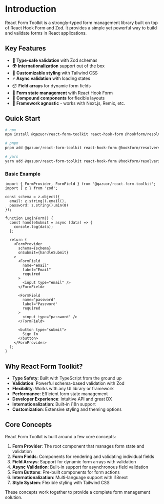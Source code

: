 # Introduction

React Form Toolkit is a strongly-typed form management library built on top of React Hook Form and Zod. It provides a simple yet powerful way to build and validate forms in React applications.

## Key Features

- 🎯 **Type-safe validation** with Zod schemas
- 🌍 **Internationalization** support out of the box
- 💅 **Customizable styling** with Tailwind CSS
- ⚡ **Async validation** with loading states
- 📦 **Field arrays** for dynamic form fields
- 🔄 **Form state management** with React Hook Form
- 🎨 **Compound components** for flexible layouts
- 🚀 **Framework agnostic** - works with Next.js, Remix, etc.

## Quick Start

```bash
# npm
npm install @qazuor/react-form-toolkit react-hook-form @hookform/resolvers zod

# pnpm
pnpm add @qazuor/react-form-toolkit react-hook-form @hookform/resolvers zod

# yarn
yarn add @qazuor/react-form-toolkit react-hook-form @hookform/resolvers zod
```

### Basic Example

```tsx
import { FormProvider, FormField } from '@qazuor/react-form-toolkit';
import { z } from 'zod';

const schema = z.object({
  email: z.string().email(),
  password: z.string().min(8)
});

function LoginForm() {
  const handleSubmit = async (data) => {
    console.log(data);
  };

  return (
    <FormProvider
      schema={schema}
      onSubmit={handleSubmit}
    >
      <FormField
        name="email"
        label="Email"
        required
      >
        <input type="email" />
      </FormField>

      <FormField
        name="password"
        label="Password"
        required
      >
        <input type="password" />
      </FormField>

      <button type="submit">
        Sign In
      </button>
    </FormProvider>
  );
}
```

## Why React Form Toolkit?

- **Type Safety**: Built with TypeScript from the ground up
- **Validation**: Powerful schema-based validation with Zod
- **Flexibility**: Works with any UI library or framework
- **Performance**: Efficient form state management
- **Developer Experience**: Intuitive API and great DX
- **Internationalization**: Built-in i18n support
- **Customization**: Extensive styling and theming options

## Core Concepts

React Form Toolkit is built around a few core concepts:

1. **Form Provider**: The root component that manages form state and validation
2. **Form Fields**: Components for rendering and validating individual fields
3. **Field Arrays**: Support for dynamic form arrays with validation
4. **Async Validation**: Built-in support for asynchronous field validation
5. **Form Buttons**: Pre-built components for form actions
6. **Internationalization**: Multi-language support with i18next
7. **Style System**: Flexible styling with Tailwind CSS

These concepts work together to provide a complete form management solution.
